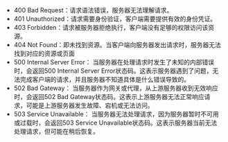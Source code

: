 - 400 Bad Request：请求语法错误，服务器无法理解请求。  
- 401 Unauthorized：请求需要身份验证，客户端需要提供有效的身份凭证。  
- 403 Forbidden：请求被服务器拒绝执行，客户端没有足够的权限访问该资源。  
- 404 Not Found：即未找到资源。当客户端向服务器发出请求时，服务器无法找到对应的资源或页面  
- 500 Internal Server Error： 当服务器在处理请求时发生了未知的内部错误时，会返回500 Internal Server Error状态码。这表示服务器遇到了问题，无法完成客户端的请求，并且服务器不知道具体是什么错误导致的。  
- 502 Bad Gateway： 当服务器作为网关或代理，从上游服务器收到无效响应时，会返回502 Bad Gateway状态码。这表示上游服务器无法正常响应请求，可能是上游服务器发生故障、宕机或无法访问。  
- 503 Service Unavailable： 当服务器无法处理请求，因为服务器暂时不可用或过载时，会返回503 Service Unavailable状态码。这表示服务器当前无法处理请求，但可能在稍后恢复。

